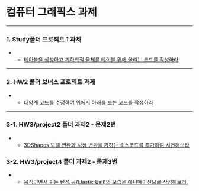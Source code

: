 # 컴퓨터 그래픽스 과제
---

### 1. Study폴더 프로젝트 1 과제 
- - [테이블을 생성하고 기하학적 물체를 테이블 위에 올리는 코드를 작성하라](Study)
 
---

### 2. HW2 폴더 보너스 프로젝트 과제 
- - [태양계 코드를 수정하여 위에서 아래를 보는 코드를 작성하라](HW2)

---

### 3-1. HW3/project2 폴더 과제2 - 문제2번 
- - [3DShapes 모델 변환과 시점 변환을 가하는 소스코드를 추가하여 시연해보라](HW3/project2/NeHe-3D-Shape)
### 3-2. HW3/project4 폴더 과제2 - 문제3번 
- - [움직이면서 튀는 탄성 공(Elastic Ball)의 모습을 애니메이션으로 작성해보라.](HW3/project4/gravityBall)
